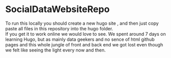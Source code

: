 # SocialDataWebsiteRepo
To run this locally you should create a new hugo site , and then just copy paste all files in this repository into the hugo folder.   
If you get it to work online we would love to see. We spent around 7 days on learning Hugo, but as mainly data geekers and no sence of html github pages and this whole jungle of front and back end we got lost even though we felt like seeing the light every now and then. 
